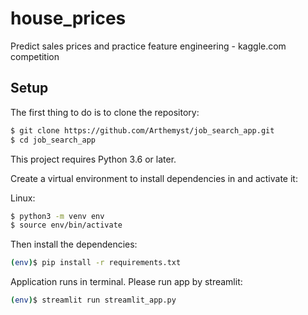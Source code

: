 # house_prices
Predict sales prices and practice feature engineering - kaggle.com competition


## Setup
The first thing to do is to clone the repository:

```sh
$ git clone https://github.com/Arthemyst/job_search_app.git
$ cd job_search_app
```

This project requires Python 3.6 or later.

Create a virtual environment to install dependencies in and activate it:

Linux:
```sh
$ python3 -m venv env
$ source env/bin/activate
```

Then install the dependencies:
```sh
(env)$ pip install -r requirements.txt
```

Application runs in terminal. Please run app by streamlit:
```sh
(env)$ streamlit run streamlit_app.py
```
